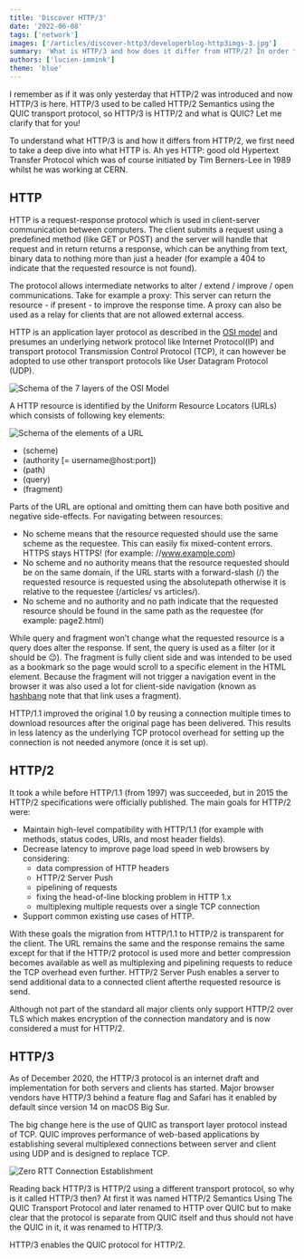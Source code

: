 ```yaml
---
title: 'Discover HTTP/3'
date: '2022-06-08'
tags: ['network']
images: ['/articles/discover-http3/developerblog-http3imgs-3.jpg']
summary: 'What is HTTP/3 and how does it differ from HTTP/2? In order to understand we need to dive deep into how the protocols of the internet work.'
authors: ['lucien-immink']
theme: 'blue'
---
```


I remember as if it was only yesterday that HTTP/2 was introduced and now HTTP/3 is here. HTTP/3 used to be called HTTP/2 Semantics using the QUIC transport protocol, so HTTP/3 is HTTP/2 and what is QUIC? Let me clarify that for you!

To understand what HTTP/3 is and how it differs from HTTP/2, we first need to take a deep dive into what HTTP is. Ah yes HTTP: good old Hypertext Transfer Protocol which was of course initiated by Tim Berners-Lee in 1989 whilst he was working at CERN.

## HTTP

HTTP is a request-response protocol which is used in client-server communication between computers. The client submits a request using a predefined method (like GET or POST) and the server will handle that request and in return returns a response, which can be anything from text, binary data to nothing more than just a header (for example a 404 to indicate that the requested resource is not found).

The protocol allows intermediate networks to alter / extend / improve / open communications. Take for example a proxy: This server can return the resource - if present - to improve the response time. A proxy can also be used as a relay for clients that are not allowed external access.

HTTP is an application layer protocol as described in the [OSI model](https://en.wikipedia.org/wiki/OSI_model) and presumes an underlying network protocol like Internet Protocol(IP) and transport protocol Transmission Control Protocol (TCP), it can however be adopted to use other transport protocols like User Datagram Protocol (UDP).

![Schema of the 7 layers of the OSI Model](/articles/discover-http3/developerblog-http3imgs-1.jpg)

A HTTP resource is identified by the Uniform Resource Locators (URLs) which consists of following key elements:

![Schema of the elements of a URL](/articles/discover-http3/developerblog-http3imgs-2.jpg)

- (scheme)
- (authority [= username@host:port])
- (path)
- (query)
- (fragment)

Parts of the URL are optional and omitting them can have both positive and negative side-effects. For navigating between resources:

- No scheme means that the resource requested should use the same scheme as the requestee. This can easily fix mixed-content errors. HTTPS stays HTTPS! (for example: //www.example.com)
- No scheme and no authority means that the resource requested should be on the same domain, if the URL starts with a forward-slash (/) the requested resource is requested using the absolutepath otherwise it is relative to the requestee (/articles/ vs articles/).
- No scheme and no authority and no path indicate that the requested resource should be found in the same path as the requestee (for example: page2.html)

While query and fragment won’t change what the requested resource is a query does alter the response. If sent, the query is used as a filter (or it should be 😉). The fragment is fully client side and was intended to be used as a bookmark so the page would scroll to a specific element in the HTML element. Because the fragment will not trigger a navigation event in the browser it was also used a lot for client-side navigation (known as [hashbang](https://en.wikipedia.org/wiki/URI_fragment#Proposals) note that that link uses a fragment).

HTTP/1.1 improved the original 1.0 by reusing a connection multiple times to download resources after the original page has been delivered. This results in less latency as the underlying TCP protocol overhead for setting up the connection is not needed anymore (once it is set up).

## HTTP/2

It took a while before HTTP/1.1 (from 1997) was succeeded, but in 2015 the HTTP/2 specifications were officially published. The main goals for HTTP/2 were:

- Maintain high-level compatibility with HTTP/1.1 (for example with methods, status codes, URIs, and most header fields).
- Decrease latency to improve page load speed in web browsers by considering:
  - data compression of HTTP headers
  - HTTP/2 Server Push
  - pipelining of requests
  - fixing the head-of-line blocking problem in HTTP 1.x
  - multiplexing multiple requests over a single TCP connection
- Support common existing use cases of HTTP.

With these goals the migration from HTTP/1.1 to HTTP/2 is transparent for the client. The URL remains the same and the response remains the same except for that if the HTTP/2 protocol is used more and better compression becomes available as well as multiplexing and pipelining requests to reduce the TCP overhead even further. HTTP/2 Server Push enables a server to send additional data to a connected client afterthe requested resource is send.

Although not part of the standard all major clients only support HTTP/2 over TLS which makes encryption of the connection mandatory and is now considered a must for HTTP/2.

## HTTP/3

As of December 2020, the HTTP/3 protocol is an internet draft and implementation for both servers and clients has started. Major browser vendors have HTTP/3 behind a feature flag and Safari has it enabled by default since version 14 on macOS Big Sur.

The big change here is the use of QUIC as transport layer protocol instead of TCP. QUIC improves performance of web-based applications by establishing several multiplexed connections between server and client using UDP and is designed to replace TCP.

![Zero RTT Connection Establishment](/articles/discover-http3/developerblog-http3imgs-3.jpg)

Reading back HTTP/3 is HTTP/2 using a different transport protocol, so why is it called HTTP/3 then? At first it was named HTTP/2 Semantics Using The QUIC Transport Protocol and later renamed to HTTP over QUIC but to make clear that the protocol is separate from QUIC itself and thus should not have the QUIC in it, it was renamed to HTTP/3.

HTTP/3 enables the QUIC protocol for HTTP/2.
